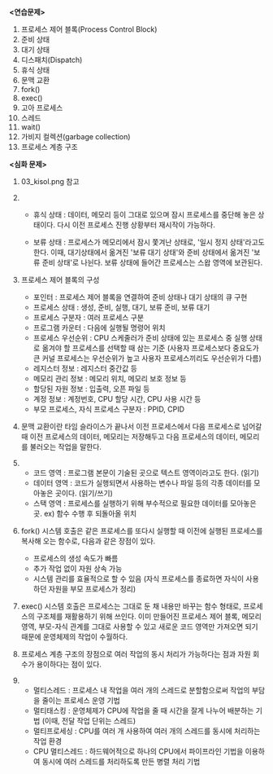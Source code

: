 **<연습문제>**

1. 프로세스 제어 블록(Process Control Block)
2. 준비 상태
3. 대기 상태
4. 디스패치(Dispatch)
5. 휴식 상태
6. 문맥 교환
7. fork()
8. exec()
9. 고아 프로세스
10. 스레드
11. wait()
12. 가비지 컬렉션(garbage collection)
13. 프로세스 계층 구조



**<심화 문제>**

1. 03_kisol.png 참고

2. - 휴식 상태 : 데이터, 메모리 등이 그대로 있으며 잠시 프로세스를 중단해 놓은 상태이다. 다시 이전 프로세스 진행 상황부터 재시작이 가능하다.

   - 보류 상태 : 프로세스가 메모리에서 잠시 쫓겨난 상태로, '일시 정지 상태'라고도 한다. 이때, 대기상태에서 옮겨진 '보류 대기 상태'와 준비 상태에서 옮겨진 '보류 준비 상태'로 나뉜다. 보류 상태에 들어간 프로세스는 스왑 영역에 보관된다.

3. 프로세스 제어 블록의 구성

   - 포인터 : 프로세스 제어 블록을 연결하여 준비 상태나 대기 상태의 큐 구현
   - 프로세스 상태 : 생성, 준비, 실행, 대기, 보류 준비, 보류 대기
   - 프로세스 구분자 : 여러 프로세스 구분
   - 프로그램 카운터 : 다음에 실행될 명령어 위치
   - 프로세스 우선순위 : CPU 스케줄러가 준비 상태에 있는 프로세스 중 실행 상태로 옮겨야 할 프로세스를 선택할 때 삼는 기준 (사용자 프로세스보다 중요도가 큰 커널 프로세스는 우선순위가 높고 사용자 프로세스끼리도 우선순위가 다름)
   - 레지스터 정보 : 레지스터 중간값 등
   - 메모리 관리 정보 : 메모리 위치, 메모리 보호 정보 등
   - 할당된 자원 정보 : 입출력, 오픈 파일 등
   - 계정 정보 : 계정번호, CPU 할당 시간, CPU 사용 시간 등
   - 부모 프로세스, 자식 프로세스 구분자 : PPID, CPID

4. 문맥 교환이란 타임 슬라이스가 끝나서 이전 프로세스에서 다음 프로세스로 넘어갈 때 이전 프로세스의 데이터, 메모리는 저장해두고 다음 프로세스의 데이터, 메모리를 불러오는 작업을 말한다.

5. - 코드 영역 : 프로그램 본문이 기술된 곳으로 텍스트 영역이라고도 한다. (읽기)
   - 데이터 영역 : 코드가 실행되면서 사용하는 변수나 파일 등의 각종 데이터를 모아놓은 곳이다. (읽기/쓰기)
   - 스택 영역 : 프로세스를 실행하기 위해 부수적으로 필요한 데이터를 모아놓은 곳. ex) 함수 수행 후 되돌아올 위치

6. fork() 시스템 호출은 같은 프로세스를 또다시 실행할 때 이전에 실행된 프로세스를 복사해 오는 함수로, 다음과 같은 장점이 있다.

   - 프로세스의 생성 속도가 빠름
   - 추가 작업 없이 자원 상속 가능
   - 시스템 관리를 효율적으로 할 수 있음 (자식 프로세스를 종료하면 자식이 사용하던 자원을 부모 프로세스가 정리)

7. exec() 시스템 호출은 프로세스는 그대로 둔 채 내용만 바꾸는 함수 형태로, 프로세스의 구조체를 재활용하기 위해 쓰인다. 이미 만들어진 프로세스 제어 블록, 메모리 영역, 부모-자식 관계를 그대로 사용할 수 있고 새로운 코드 영역만 가져오면 되기 때문에 운영체제의 작업이 수월하다.

8. 프로세스 계층 구조의 장점으로 여러 작업의 동시 처리가 가능하다는 점과 자원 회수가 용이하다는 점이 있다.

9. - 멀티스레드 : 프로세스 내 작업을 여러 개의 스레드로 분할함으로써 작업의 부담을 줄이는 프로세스 운영 기법
   - 멀티태스킹 : 운영체제가 CPU에 작업을 줄 때 시간을 잘게 나누어 배분하는 기법 (이때, 전달 작업 단위는 스레드)
   - 멀티프로세싱 : CPU를 여러 개 사용하여 여러 개의 스레드를 동시에 처리하는 작업 환경
   - CPU 멀티스레드 : 하드웨어적으로 하나의 CPU에서 파이프라인 기법을 이용하여 동시에 여러 스레드를 처리하도록 만든 병렬 처리 기법

   

